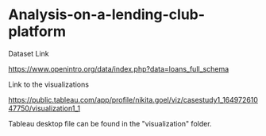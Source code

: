 # Analysis-on-a-lending-club-platform


Dataset Link 

https://www.openintro.org/data/index.php?data=loans_full_schema


Link to the visualizations 

https://public.tableau.com/app/profile/nikita.goel/viz/casestudy1_16497261047750/visualization1_1


Tableau desktop file can be found in the "visualization" folder. 
